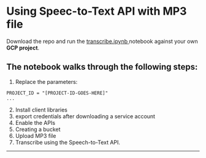 Using Speec-to-Text API with MP3 file
===================
Download the repo and run the [<i class="icon-upload"></i> transcribe.ipynb ](#publish-a-document) notebook against your own **GCP project**.

The notebook walks through the following steps:
-------------
1.  Replace the parameters:
```
PROJECT_ID = "[PROJECT-ID-GOES-HERE]"
...
```
2. Install client libraries
3. export credentials after downloading a service account
4. Enable the APIs
5. Creating a bucket
6. Upload MP3 file
7. Transcribe using the Speech-to-Text API.


----------
